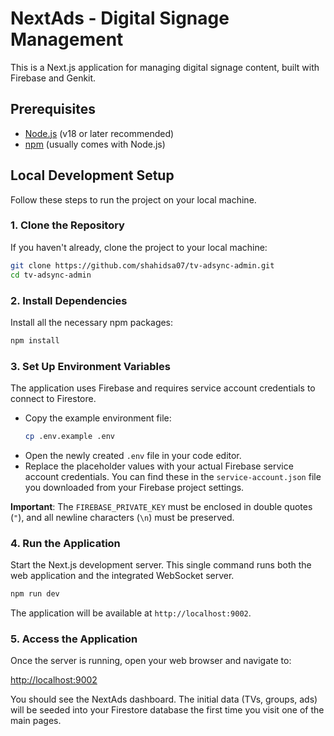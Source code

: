 # NextAds - Digital Signage Management

This is a Next.js application for managing digital signage content, built with Firebase and Genkit.

## Prerequisites

- [Node.js](https://nodejs.org/) (v18 or later recommended)
- [npm](https://www.npmjs.com/) (usually comes with Node.js)

## Local Development Setup

Follow these steps to run the project on your local machine.

### 1. Clone the Repository

If you haven't already, clone the project to your local machine:

```bash
git clone https://github.com/shahidsa07/tv-adsync-admin.git
cd tv-adsync-admin
```

### 2. Install Dependencies

Install all the necessary npm packages:

```bash
npm install
```

### 3. Set Up Environment Variables

The application uses Firebase and requires service account credentials to connect to Firestore.

- Copy the example environment file:
  ```bash
  cp .env.example .env
  ```
- Open the newly created `.env` file in your code editor.
- Replace the placeholder values with your actual Firebase service account credentials. You can find these in the `service-account.json` file you downloaded from your Firebase project settings.

**Important**: The `FIREBASE_PRIVATE_KEY` must be enclosed in double quotes (`"`), and all newline characters (`\n`) must be preserved.

### 4. Run the Application

Start the Next.js development server. This single command runs both the web application and the integrated WebSocket server.

```bash
npm run dev
```

The application will be available at `http://localhost:9002`.

### 5. Access the Application

Once the server is running, open your web browser and navigate to:

[http://localhost:9002](http://localhost:9002)

You should see the NextAds dashboard. The initial data (TVs, groups, ads) will be seeded into your Firestore database the first time you visit one of the main pages.
